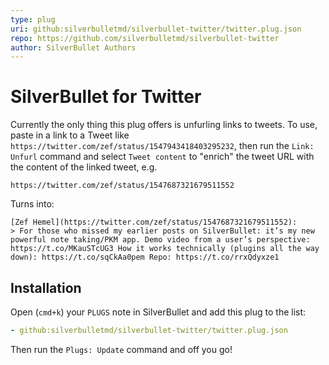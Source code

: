 ```yaml
---
type: plug
uri: github:silverbulletmd/silverbullet-twitter/twitter.plug.json
repo: https://github.com/silverbulletmd/silverbullet-twitter
author: SilverBullet Authors
---
```


<!-- #include [[https://raw.githubusercontent.com/silverbulletmd/silverbullet-twitter/main/README.md]] -->
# SilverBullet for Twitter
Currently the only thing this plug offers is unfurling links to tweets. To use, paste in a link to a Tweet like `https://twitter.com/zef/status/1547943418403295232`, then run the `Link: Unfurl` command and select `Tweet content` to "enrich" the tweet URL with the content of the linked tweet, e.g.

    https://twitter.com/zef/status/1547687321679511552

Turns into:

    [Zef Hemel](https://twitter.com/zef/status/1547687321679511552):
    > For those who missed my earlier posts on SilverBullet: it’s my new powerful note taking/PKM app. Demo video from a user’s perspective: https://t.co/MKauSTcUG3 How it works technically (plugins all the way down): https://t.co/sqCkAa0pem Repo: https://t.co/rrxQdyxze1

## Installation

Open (`cmd+k`) your `PLUGS` note in SilverBullet and add this plug to the list:

```yaml
- github:silverbulletmd/silverbullet-twitter/twitter.plug.json
```

Then run the `Plugs: Update` command and off you go!
<!-- /include -->
